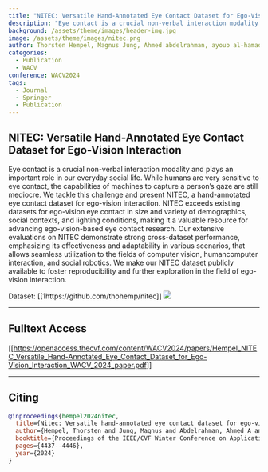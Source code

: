 ```yaml
---
title: "NITEC: Versatile Hand-Annotated Eye Contact Dataset for Ego-Vision\rInteraction"
description: "Eye contact is a crucial non-verbal interaction modality and plays an important role in our everyday social life.\rWhile humans are very sensitive to eye contact, the capabilities of machines to capture a person’s gaze are still\rmediocre. We tackle this challenge and present NITEC,\ra hand-annotated eye contact dataset for ego-vision interaction. NITEC exceeds existing datasets for ego-vision\reye contact in size and variety of demographics, social\rcontexts, and lighting conditions, making it a valuable\rresource for advancing ego-vision-based eye contact research. Our extensive evaluations on NITEC demonstrate\rstrong cross-dataset performance, emphasizing its effectiveness and adaptability in various scenarios, that allows\rseamless utilization to the fields of computer vision, humancomputer interaction, and social robotics. We make our\rNITEC dataset publicly available to foster reproducibility\rand further exploration in the field of ego-vision interaction."
background: /assets/theme/images/header-img.jpg
image: /assets/theme/images/nitec.png
author: Thorsten Hempel, Magnus Jung, Ahmed abdelrahman, ayoub al-hamadi
categories:
  - Publication
  - WACV
conference: WACV2024
tags:
  - Journal
  - Springer
  - Publication
---
```


## NITEC: Versatile Hand-Annotated Eye Contact Dataset for Ego-Vision Interaction

Eye contact is a crucial non-verbal interaction modality and plays an important role in our everyday social life. While humans are very sensitive to eye contact, the capabilities of machines to capture a person’s gaze are still mediocre. We tackle this challenge and present NITEC, a hand-annotated eye contact dataset for ego-vision interaction. NITEC exceeds existing datasets for ego-vision eye contact in size and variety of demographics, social contexts, and lighting conditions, making it a valuable resource for advancing ego-vision-based eye contact research. Our extensive evaluations on NITEC demonstrate strong cross-dataset performance, emphasizing its effectiveness and adaptability in various scenarios, that allows seamless utilization to the fields of computer vision, humancomputer interaction, and social robotics. We make our NITEC dataset publicly available to foster reproducibility and further exploration in the field of ego-vision interaction.

Dataset: [[1https://github.com/thohemp/nitec]]
![](/enabling/assets/theme/images/EyeContactBasedEngagementForHRI2025.png)

---

## Fulltext Access
[[https://openaccess.thecvf.com/content/WACV2024/papers/Hempel_NITEC_Versatile_Hand-Annotated_Eye_Contact_Dataset_for_Ego-Vision_Interaction_WACV_2024_paper.pdf]]

---

## Citing

```bibtex
@inproceedings{hempel2024nitec,
  title={Nitec: Versatile hand-annotated eye contact dataset for ego-vision interaction},
  author={Hempel, Thorsten and Jung, Magnus and Abdelrahman, Ahmed A and Al-Hamadi, Ayoub},
  booktitle={Proceedings of the IEEE/CVF Winter Conference on Applications of Computer Vision},
  pages={4437--4446},
  year={2024}
}
```
